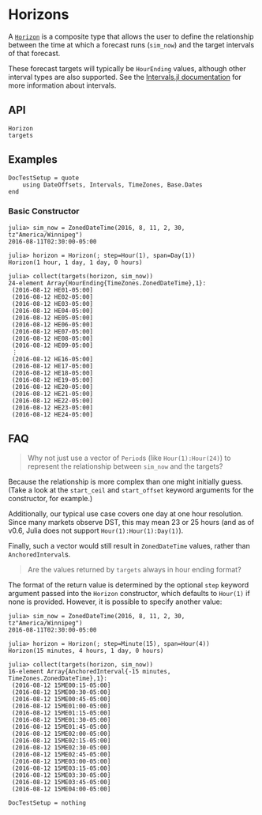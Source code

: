 # Horizons

A [`Horizon`](@ref) is a composite type that allows the user to define the relationship
between the time at which a forecast runs (`sim_now`) and the target intervals of that
forecast.

These forecast targets will typically be `HourEnding` values, although other interval
types are also supported. See the [Intervals.jl documentation](https://invenia.github.io/Intervals.jl/stable/)
for more information about intervals.

## API

```@docs
Horizon
targets
```

## Examples

```@meta
DocTestSetup = quote
    using DateOffsets, Intervals, TimeZones, Base.Dates
end
```

### Basic Constructor

```jldoctest
julia> sim_now = ZonedDateTime(2016, 8, 11, 2, 30, tz"America/Winnipeg")
2016-08-11T02:30:00-05:00

julia> horizon = Horizon(; step=Hour(1), span=Day(1))
Horizon(1 hour, 1 day, 1 day, 0 hours)

julia> collect(targets(horizon, sim_now))
24-element Array{HourEnding{TimeZones.ZonedDateTime},1}:
 (2016-08-12 HE01-05:00]
 (2016-08-12 HE02-05:00]
 (2016-08-12 HE03-05:00]
 (2016-08-12 HE04-05:00]
 (2016-08-12 HE05-05:00]
 (2016-08-12 HE06-05:00]
 (2016-08-12 HE07-05:00]
 (2016-08-12 HE08-05:00]
 (2016-08-12 HE09-05:00]
 ⋮
 (2016-08-12 HE16-05:00]
 (2016-08-12 HE17-05:00]
 (2016-08-12 HE18-05:00]
 (2016-08-12 HE19-05:00]
 (2016-08-12 HE20-05:00]
 (2016-08-12 HE21-05:00]
 (2016-08-12 HE22-05:00]
 (2016-08-12 HE23-05:00]
 (2016-08-12 HE24-05:00]
```

## FAQ

> Why not just use a vector of `Period`s (like `Hour(1):Hour(24)`) to represent the
> relationship between `sim_now` and the targets?

Because the relationship is more complex than one might initially guess. (Take a look at
the `start_ceil` and `start_offset` keyword arguments for the constructor, for example.)

Additionally, our typical use case covers one day at one hour resolution. Since many
markets observe DST, this may mean 23 or 25 hours (and as of v0.6, Julia does not support
`Hour(1):Hour(1):Day(1)`).

Finally, such a vector would still result in `ZonedDateTime` values, rather than
`AnchoredInterval`s.

> Are the values returned by `targets` always in hour ending format?

The format of the return value is determined by the optional `step` keyword argument passed
into the `Horizon` constructor, which defaults to `Hour(1)` if none is provided. However, it
is possible to specify another value:

```jldoctest
julia> sim_now = ZonedDateTime(2016, 8, 11, 2, 30, tz"America/Winnipeg")
2016-08-11T02:30:00-05:00

julia> horizon = Horizon(; step=Minute(15), span=Hour(4))
Horizon(15 minutes, 4 hours, 1 day, 0 hours)

julia> collect(targets(horizon, sim_now))
16-element Array{AnchoredInterval{-15 minutes, TimeZones.ZonedDateTime},1}:
 (2016-08-12 15ME00:15-05:00]
 (2016-08-12 15ME00:30-05:00]
 (2016-08-12 15ME00:45-05:00]
 (2016-08-12 15ME01:00-05:00]
 (2016-08-12 15ME01:15-05:00]
 (2016-08-12 15ME01:30-05:00]
 (2016-08-12 15ME01:45-05:00]
 (2016-08-12 15ME02:00-05:00]
 (2016-08-12 15ME02:15-05:00]
 (2016-08-12 15ME02:30-05:00]
 (2016-08-12 15ME02:45-05:00]
 (2016-08-12 15ME03:00-05:00]
 (2016-08-12 15ME03:15-05:00]
 (2016-08-12 15ME03:30-05:00]
 (2016-08-12 15ME03:45-05:00]
 (2016-08-12 15ME04:00-05:00]
```

```@meta
DocTestSetup = nothing
```
